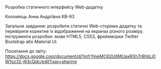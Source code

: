 Розробка статичного інтерфейсу Web-додатку

Коломієць Анна Андріївна КВ-93

Загальне завдання: розробити статичні Web-сторінки додатку та перевірити коректне їх відображення на екранах різного розміру.
Інструменти розробки: мови HTML5, CSS3, фреймворки Twitter Bootstrap або Material UI.

Посилання до звіту: https://docs.google.com/document/d/1jnfrYmeMC62Iz6MUaxRXh7r8hbLi0W1oz32-j63cQdc/edit?usp=sharing
